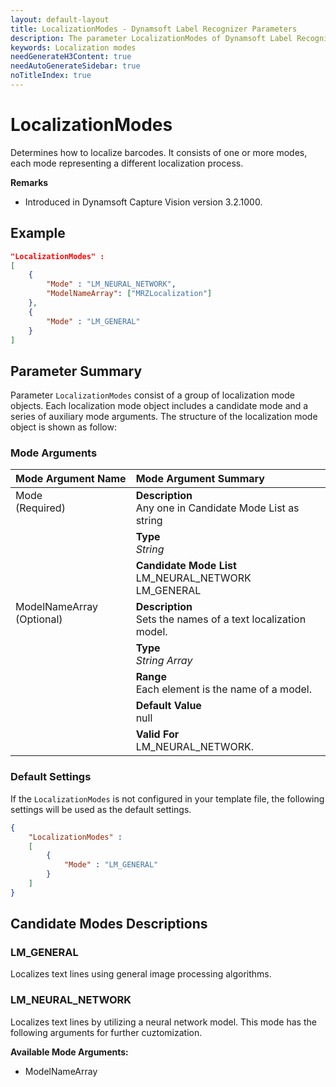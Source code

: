 ```yaml
---
layout: default-layout
title: LocalizationModes - Dynamsoft Label Recognizer Parameters
description: The parameter LocalizationModes of Dynamsoft Label Recognizer defines how to localize text lines.
keywords: Localization modes
needGenerateH3Content: true
needAutoGenerateSidebar: true
noTitleIndex: true
---
```


# LocalizationModes

Determines how to localize barcodes. It consists of one or more modes, each mode representing a different localization process.

**Remarks**

- Introduced in Dynamsoft Capture Vision version 3.2.1000.

## Example

```json
"LocalizationModes" :
[
    {
        "Mode" : "LM_NEURAL_NETWORK",
        "ModelNameArray": ["MRZLocalization"]
    },
    {
        "Mode" : "LM_GENERAL"
    }
]
```

## Parameter Summary

Parameter `LocalizationModes` consist of a group of localization mode objects. Each localization mode object includes a candidate mode and a series of auxiliary mode arguments. The structure of the localization mode object is shown as follow:

### Mode Arguments

<table style = "text-align:left">
    <thead>
        <tr>
            <th nowrap="nowrap">Mode Argument Name</th>
            <th nowrap="nowrap">Mode Argument Summary</th>
        </tr>
    </thead>
    <tr>
        <td rowspan = "3" style="vertical-align:text-top">Mode<br>(Required)</td>
        <td><b>Description</b><br>Any one in Candidate Mode List as string
        </td>
    </tr>
    <tr>
        <td><b>Type</b><br><i>String</i>
        </td>
    </tr>
    <tr>
        <td><b>Candidate Mode List</b><br>
            LM_NEURAL_NETWORK<br>
            LM_GENERAL<br>
        </td>
    </tr>
    <tr>
        <td rowspan = "5" style="vertical-align:text-top">ModelNameArray<br>(Optional)</td>
        <td><b>Description</b><br>Sets the names of a text localization model.
        </td>
    </tr>
    <tr>
        <td><b>Type</b><br><i>String Array</i>
        </td>
    </tr>
    <tr>
        <td><b>Range</b><br>Each element is the name of a model.
        </td>
    </tr>
    <tr>
        <td><b>Default Value</b><br>null
        </td>
    </tr>
    <tr>
        <td><b>Valid For</b><br>LM_NEURAL_NETWORK.
        </td>
    </tr>
</table>

### Default Settings

If the `LocalizationModes` is not configured in your template file, the following settings will be used as the default settings.

```json
{
    "LocalizationModes" : 
    [
        {
            "Mode" : "LM_GENERAL"
        }
    ]
}
```

## Candidate Modes Descriptions

### LM_GENERAL

Localizes text lines using general image processing algorithms.

### LM_NEURAL_NETWORK

Localizes text lines by utilizing a neural network model. This mode has the following arguments for further cuztomization.

**Available Mode Arguments:**

- ModelNameArray

